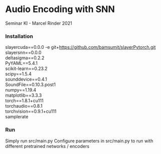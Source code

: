# Audio Encoding with SNN
Seminar KI - Marcel Rinder 2021

### Installation

slayercuda==0.0.0 -e git+https://github.com/bamsumit/slayerPytorch.git<br />
slayersnn==0.0.0<br />
deltasigma==0.2.2<br />
PyYAML==5.4.1<br />
scikit-learn==0.23.2<br />
scipy==1.5.4<br />
sounddevice==0.4.1<br />
SoundFile==0.10.3.post1<br />
numpy==1.19.4<br />
matplotlib==3.3.3<br />
torch==1.8.1+cu111<br />
torchaudio==0.8.1<br />
torchvision==0.9.1+cu111<br />
samplerate<br />


### Run

Simply run src/main.py
Configure parameters in src/main.py to run with different pretrained networks / encoders
